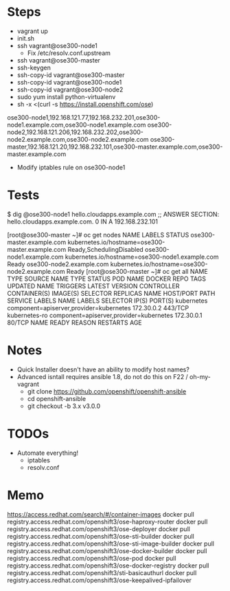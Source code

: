 Steps
====

- vagrant up
- init.sh
- ssh vagrant@ose300-node1
  - Fix /etc/resolv.conf.upstream
- ssh vagrant@ose300-master
- ssh-keygen
- ssh-copy-id vagrant@ose300-master
- ssh-copy-id vagrant@ose300-node1
- ssh-copy-id vagrant@ose300-node2
- sudo yum install python-virtualenv
- sh -x <(curl -s https://install.openshift.com/ose)

ose300-node1,192.168.121.77,192.168.232.201,ose300-node1.example.com,ose300-node1.example.com
ose300-node2,192.168.121.206,192.168.232.202,ose300-node2.example.com,ose300-node2.example.com
ose300-master,192.168.121.20,192.168.232.101,ose300-master.example.com,ose300-master.example.com

- Modify iptables rule on ose300-node1

Tests
====

$ dig @ose300-node1 hello.cloudapps.example.com
;; ANSWER SECTION:
hello.cloudapps.example.com. 0	IN	A	192.168.232.101

[root@ose300-master ~]# oc get nodes
NAME                        LABELS                                             STATUS
ose300-master.example.com   kubernetes.io/hostname=ose300-master.example.com   Ready,SchedulingDisabled
ose300-node1.example.com    kubernetes.io/hostname=ose300-node1.example.com    Ready
ose300-node2.example.com    kubernetes.io/hostname=ose300-node2.example.com    Ready
[root@ose300-master ~]# oc get all
NAME      TYPE      SOURCE
NAME      TYPE      STATUS    POD
NAME      DOCKER REPO   TAGS      UPDATED
NAME      TRIGGERS   LATEST VERSION
CONTROLLER   CONTAINER(S)   IMAGE(S)   SELECTOR   REPLICAS
NAME      HOST/PORT   PATH      SERVICE   LABELS
NAME            LABELS                                    SELECTOR   IP(S)        PORT(S)
kubernetes      component=apiserver,provider=kubernetes   <none>     172.30.0.2   443/TCP
kubernetes-ro   component=apiserver,provider=kubernetes   <none>     172.30.0.1   80/TCP
NAME      READY     REASON    RESTARTS   AGE

Notes
====

- Quick Installer doesn't have an ability to modify host names?
- Advanced isntall requires ansible 1.8, do not do this on F22 / oh-my-vagrant
  - git clone https://github.com/openshift/openshift-ansible
  - cd openshift-ansible
  - git checkout -b 3.x v3.0.0
  
TODOs
====

- Automate everything!
  - iptables
  - resolv.conf


Memo
====

https://access.redhat.com/search/#/container-images
docker pull registry.access.redhat.com/openshift3/ose-haproxy-router
docker pull registry.access.redhat.com/openshift3/ose-deployer
docker pull registry.access.redhat.com/openshift3/ose-sti-builder
docker pull registry.access.redhat.com/openshift3/ose-sti-image-builder
docker pull registry.access.redhat.com/openshift3/ose-docker-builder
docker pull registry.access.redhat.com/openshift3/ose-pod
docker pull registry.access.redhat.com/openshift3/ose-docker-registry
docker pull registry.access.redhat.com/openshift3/sti-basicauthurl
docker pull registry.access.redhat.com/openshift3/ose-keepalived-ipfailover

